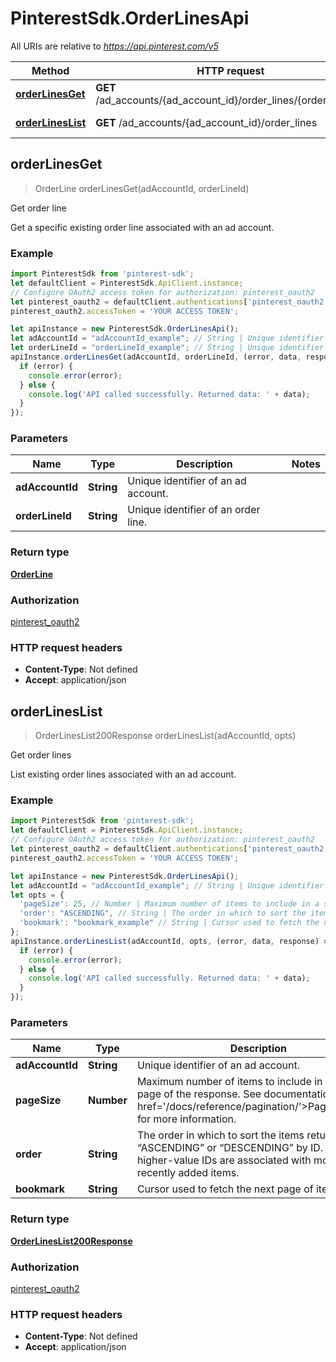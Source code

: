 # PinterestSdk.OrderLinesApi

All URIs are relative to *https://api.pinterest.com/v5*

Method | HTTP request | Description
------------- | ------------- | -------------
[**orderLinesGet**](OrderLinesApi.md#orderLinesGet) | **GET** /ad_accounts/{ad_account_id}/order_lines/{order_line_id} | Get order line
[**orderLinesList**](OrderLinesApi.md#orderLinesList) | **GET** /ad_accounts/{ad_account_id}/order_lines | Get order lines



## orderLinesGet

> OrderLine orderLinesGet(adAccountId, orderLineId)

Get order line

Get a specific existing order line associated with an ad account.

### Example

```javascript
import PinterestSdk from 'pinterest-sdk';
let defaultClient = PinterestSdk.ApiClient.instance;
// Configure OAuth2 access token for authorization: pinterest_oauth2
let pinterest_oauth2 = defaultClient.authentications['pinterest_oauth2'];
pinterest_oauth2.accessToken = 'YOUR ACCESS TOKEN';

let apiInstance = new PinterestSdk.OrderLinesApi();
let adAccountId = "adAccountId_example"; // String | Unique identifier of an ad account.
let orderLineId = "orderLineId_example"; // String | Unique identifier of an order line.
apiInstance.orderLinesGet(adAccountId, orderLineId, (error, data, response) => {
  if (error) {
    console.error(error);
  } else {
    console.log('API called successfully. Returned data: ' + data);
  }
});
```

### Parameters


Name | Type | Description  | Notes
------------- | ------------- | ------------- | -------------
 **adAccountId** | **String**| Unique identifier of an ad account. | 
 **orderLineId** | **String**| Unique identifier of an order line. | 

### Return type

[**OrderLine**](OrderLine.md)

### Authorization

[pinterest_oauth2](../README.md#pinterest_oauth2)

### HTTP request headers

- **Content-Type**: Not defined
- **Accept**: application/json


## orderLinesList

> OrderLinesList200Response orderLinesList(adAccountId, opts)

Get order lines

List existing order lines associated with an ad account.

### Example

```javascript
import PinterestSdk from 'pinterest-sdk';
let defaultClient = PinterestSdk.ApiClient.instance;
// Configure OAuth2 access token for authorization: pinterest_oauth2
let pinterest_oauth2 = defaultClient.authentications['pinterest_oauth2'];
pinterest_oauth2.accessToken = 'YOUR ACCESS TOKEN';

let apiInstance = new PinterestSdk.OrderLinesApi();
let adAccountId = "adAccountId_example"; // String | Unique identifier of an ad account.
let opts = {
  'pageSize': 25, // Number | Maximum number of items to include in a single page of the response. See documentation on <a href='/docs/reference/pagination/'>Pagination</a> for more information.
  'order': "ASCENDING", // String | The order in which to sort the items returned: “ASCENDING” or “DESCENDING” by ID. Note that higher-value IDs are associated with more-recently added items.
  'bookmark': "bookmark_example" // String | Cursor used to fetch the next page of items
};
apiInstance.orderLinesList(adAccountId, opts, (error, data, response) => {
  if (error) {
    console.error(error);
  } else {
    console.log('API called successfully. Returned data: ' + data);
  }
});
```

### Parameters


Name | Type | Description  | Notes
------------- | ------------- | ------------- | -------------
 **adAccountId** | **String**| Unique identifier of an ad account. | 
 **pageSize** | **Number**| Maximum number of items to include in a single page of the response. See documentation on &lt;a href&#x3D;&#39;/docs/reference/pagination/&#39;&gt;Pagination&lt;/a&gt; for more information. | [optional] [default to 25]
 **order** | **String**| The order in which to sort the items returned: “ASCENDING” or “DESCENDING” by ID. Note that higher-value IDs are associated with more-recently added items. | [optional] 
 **bookmark** | **String**| Cursor used to fetch the next page of items | [optional] 

### Return type

[**OrderLinesList200Response**](OrderLinesList200Response.md)

### Authorization

[pinterest_oauth2](../README.md#pinterest_oauth2)

### HTTP request headers

- **Content-Type**: Not defined
- **Accept**: application/json

